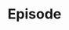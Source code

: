---
title: "Episode"

categories: ['']

tags: ['Episode']

arabic: ['الحلقة']

publishers: ['معجم مصطلحات التعلم الآلي والتعلم العميق وعلم البيانات']

types: "word"

slug: ""
---
